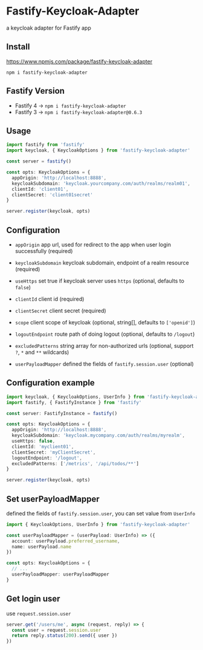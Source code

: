 # Fastify-Keycloak-Adapter

a keycloak adapter for Fastify app

## Install

https://www.npmjs.com/package/fastify-keycloak-adapter

```
npm i fastify-keycloak-adapter
```

## Fastify Version

- Fastify 4 -> `npm i fastify-keycloak-adapter`
- Fastify 3 -> `npm i fastify-keycloak-adapter@0.6.3`

## Usage

```typescript
import fastify from 'fastify'
import keycloak, { KeycloakOptions } from 'fastify-keycloak-adapter'

const server = fastify()

const opts: KeycloakOptions = {
  appOrigin: 'http://localhost:8888',
  keycloakSubdomain: 'keycloak.yourcompany.com/auth/realms/realm01',
  clientId: 'client01',
  clientSecret: 'client01secret'
}

server.register(keycloak, opts)
```

## Configuration

- `appOrigin` app url, used for redirect to the app when user login successfully (required)

- `keycloakSubdomain` keycloak subdomain, endpoint of a realm resource (required)

- `useHttps` set true if keycloak server uses `https` (optional, defaults to `false`)

- `clientId` client id (required)

- `clientSecret` client secret (required)

- `scope` client scope of keycloak (optional, string[], defaults to `['openid']`)

- `logoutEndpoint` route path of doing logout (optional, defaults to `/logout`)

- `excludedPatterns` string array for non-authorized urls (optional, support `?`, `*` and `**` wildcards)
- `userPayloadMapper` defined the fields of `fastify.session.user` (optional)

## Configuration example

```typescript
import keycloak, { KeycloakOptions, UserInfo } from 'fastify-keycloak-adapter'
import fastify, { FastifyInstance } from 'fastify'

const server: FastifyInstance = fastify()

const opts: KeycloakOptions = {
  appOrigin: 'http://localhost:8888',
  keycloakSubdomain: 'keycloak.mycompany.com/auth/realms/myrealm',
  useHttps: false,
  clientId: 'myclient01',
  clientSecret: 'myClientSecret',
  logoutEndpoint: '/logout',
  excludedPatterns: ['/metrics', '/api/todos/**']
}

server.register(keycloak, opts)
```

## Set userPayloadMapper

defined the fields of `fastify.session.user`, you can set value from `UserInfo`

```typescript
import { KeycloakOptions, UserInfo } from 'fastify-keycloak-adapter'

const userPayloadMapper = (userPayload: UserInfo) => ({
  account: userPayload.preferred_username,
  name: userPayload.name
})

const opts: KeycloakOptions = {
  // ...
  userPayloadMapper: userPayloadMapper
}
```

## Get login user

use `request.session.user`

```typescript
server.get('/users/me', async (request, reply) => {
  const user = request.session.user
  return reply.status(200).send({ user })
})
```
